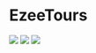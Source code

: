 # EzeeTours

<img src="https://lh3.googleusercontent.com/u/0/drive-viewer/AITFw-wjdSMZwHWNm6bIx7QHA_EtgWgc_-LSd8EZjRybnYeOLcKHpHxsJeIbv3UjhFmtHtGueFfdY2qNufjitygv-WLX8sqBCA=w1920-h892">
<img src="https://lh3.googleusercontent.com/u/0/drive-viewer/AITFw-wjdSMZwHWNm6bIx7QHA_EtgWgc_-LSd8EZjRybnYeOLcKHpHxsJeIbv3UjhFmtHtGueFfdY2qNufjitygv-WLX8sqBCA=w1920-h892">
<img src="https://lh3.google.com/u/0/d/18miGYAD2bbn0ebMEdsTnaBYopq5uy0FX=w1920-h892-iv1">
